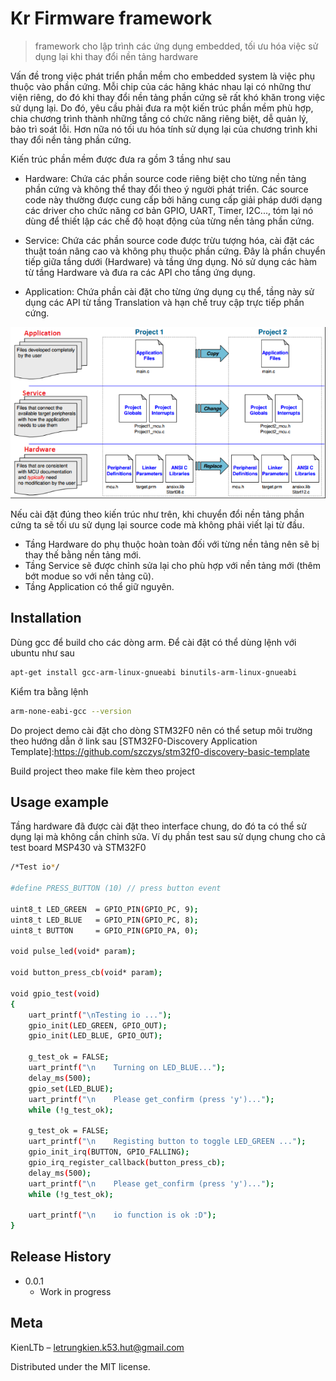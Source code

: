 # Kr Firmware framework
> framework cho lập trình các ứng dụng embedded, tối ưu hóa việc sử dụng lại khi thay đổi nền tảng hardware

Vấn đề trong việc phát triển phần mềm cho embedded system là việc phụ thuộc vào phần cứng. Mỗi chip của các hãng khác nhau lại có những thư viện riêng, do đó khi thay đổi nền tảng phần cứng  sẽ rất khó khăn trong việc sử dụng lại. Do đó, yêu cầu phải đưa ra một kiến trúc phần mềm phù hợp, chia chương trình thành những tầng có chức năng riêng biệt, dễ quản lý, bảo trì soát lỗi. Hơn nữa nó tối ưu hóa tính sử dụng lại của chương trình khi thay đổi nền tảng phần cứng.

Kiến trúc phần mềm được đưa ra gồm 3 tầng như sau

* Hardware: Chứa các phần source code riêng biệt cho từng nền tảng phần cứng và không thể thay đổi theo ý người phát triển. Các source code này thường được cung cấp bởi hãng cung cấp giải pháp dưới dạng các driver cho chức năng cơ bản GPIO, UART, Timer, I2C..., tóm lại  nó dùng để thiết lập các chế độ hoạt động của từng nền tảng phần cứng.

* Service: Chứa các phần source code được trừu tượng hóa, cài đặt các thuật toán nâng cao và không phụ thuộc phần cứng. Đây là phần chuyển tiếp giữa tầng dưới (Hardware) và tầng ứng dụng. Nó sử dụng các hàm từ tầng Hardware và đưa ra các API cho tầng ứng dụng.

* Application:  Chứa phần cài đặt cho từng ứng dụng cụ thể, tầng này sử dụng các API từ tầng Translation và hạn chế truy cập trực tiếp phần cứng.

![](doc/firmware_architecture.png)

Nếu cài đặt đúng theo kiến trúc như trên, khi chuyển đổi nền tảng phần cứng ta sẽ tối ưu sử dụng lại source code mà không phải viết lại từ đầu.
* Tầng Hardware do phụ thuộc hoàn toàn đối với từng nền tảng nên sẽ bị thay thế bằng nền tảng mới.
* Tầng  Service sẽ được chỉnh sửa lại cho phù hợp với nền tảng mới (thêm bớt modue so với nền tảng cũ).
* Tầng Application có thể giữ nguyên.

## Installation

Dùng gcc để build cho các dòng arm. Để cài đặt có thể dùng lệnh với ubuntu như sau

```sh
apt-get install gcc-arm-linux-gnueabi binutils-arm-linux-gnueabi
```
Kiểm tra bằng lệnh

```sh
arm-none-eabi-gcc --version
```

Do project demo cài đặt cho dòng STM32F0 nên có thể setup môi trường theo hướng dẫn ở link sau
[STM32F0-Discovery Application Template]:https://github.com/szczys/stm32f0-discovery-basic-template

Build project theo make file kèm theo project

## Usage example

Tầng hardware đã được cài đặt theo interface chung, do đó ta có thể sử dụng lại mà không cần  chỉnh sửa. Ví dụ phần test sau sử dụng chung cho cả test board MSP430 và STM32F0

```sh
/*Test io*/

#define PRESS_BUTTON (10) // press button event

uint8_t LED_GREEN  = GPIO_PIN(GPIO_PC, 9);
uint8_t LED_BLUE   = GPIO_PIN(GPIO_PC, 8);
uint8_t BUTTON     = GPIO_PIN(GPIO_PA, 0);

void pulse_led(void* param);

void button_press_cb(void* param);

void gpio_test(void)
{
    uart_printf("\nTesting io ...");
    gpio_init(LED_GREEN, GPIO_OUT);
    gpio_init(LED_BLUE, GPIO_OUT);

    g_test_ok = FALSE;
    uart_printf("\n    Turning on LED_BLUE...");
    delay_ms(500);
    gpio_set(LED_BLUE);
    uart_printf("\n    Please get_confirm (press 'y')...");
    while (!g_test_ok);

    g_test_ok = FALSE;
    uart_printf("\n    Registing button to toggle LED_GREEN ...");
    gpio_init_irq(BUTTON, GPIO_FALLING);
    gpio_irq_register_callback(button_press_cb);
    delay_ms(500);
    uart_printf("\n    Please get_confirm (press 'y')...");
    while (!g_test_ok);

    uart_printf("\n    io function is ok :D");
}
```
## Release History
* 0.0.1
    * Work in progress

## Meta

KienLTb – letrungkien.k53.hut@gmail.com

Distributed under the MIT license.
